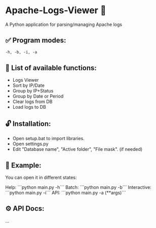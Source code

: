 # Apache-Logs-Viewer 🔎
A Python application for parsing/managing Apache logs

## ✅ Program modes:
``` HTML
-h, -b, -i, -a
```

## 💬 List of available functions:
- Logs Viewer
- Sort by IP/Date
- Group by IP+Status
- Group by Date or Period
- Clear logs from DB
- Load logs to DB

## 🔓 Installation:
- Open setup.bat to import libraries.
- Open settings.py
- Edit "Database name", "Active folder", "File mask". (if needed)

## 📝 Example: 
<p>You can open it in different states:</p>
Help:
```python main.py -h```
Batch:
```python main.py -b```
Interactive:
```python main.py -i```
API:
```python main.py -a (**args)```

## ⚙️ API Docs:
...
